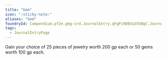 ```yaml
---
title: "Gem"
icon: ":sticky-note:"
aliases: "Gem"
foundryId: Compendium.pf2e.gmg-srd.JournalEntry.qFgPiHDBVa3VSNgC.JournalEntryPage.YmHuZbJRCbZP4EAs
tags:
  - JournalEntryPage
---
```

Gain your choice of 25 pieces of jewelry worth 200 gp each or 50 gems worth 100 gp each.